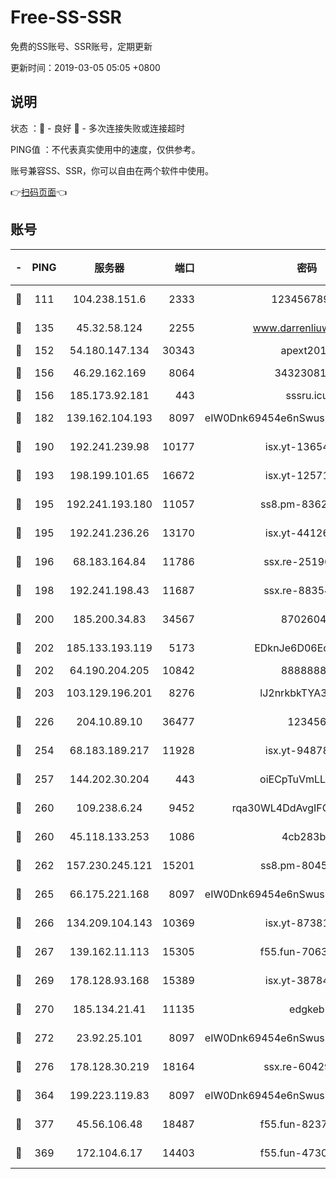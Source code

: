 # Free-SS-SSR

免费的SS账号、SSR账号，定期更新

更新时间：2019-03-05 05:05 +0800

## 说明

状态     ：🙂 - 良好 🙁 - 多次连接失败或连接超时

PING值   ：不代表真实使用中的速度，仅供参考。

账号兼容SS、SSR，你可以自由在两个软件中使用。

👉[扫码页面](https://liesauer.github.io/free-ss-ssr.github.io/)👈

## 账号

|-|PING|服务器|端口|密码|加密方式|区域|
|:----:|:----:|:-----:|-----:|:----:|:----:|:----:|
|🙂|111|104.238.151.6|2333|12345678900|aes-256-cfb|JP|
|🙂|135|45.32.58.124|2255|www.darrenliuwei.com|aes-256-cfb|JP|
|🙂|152|54.180.147.134|30343|apext2019|chacha20|KR|
|🙂|156|46.29.162.169|8064|3432308177|aes-256-cfb|RU|
|🙂|156|185.173.92.181|443|sssru.icu|rc4-md5|RU|
|🙂|182|139.162.104.193|8097|eIW0Dnk69454e6nSwuspv9DmS201tQ0D|aes-256-cfb|JP|
|🙂|190|192.241.239.98|10177|isx.yt-13654380|aes-256-cfb|US|
|🙂|193|198.199.101.65|16672|isx.yt-12571443|aes-256-cfb|US|
|🙂|195|192.241.193.180|11057|ss8.pm-83620677|aes-256-cfb|US|
|🙂|195|192.241.236.26|13170|isx.yt-44126456|aes-256-cfb|US|
|🙂|196|68.183.164.84|11786|ssx.re-25196932|aes-256-cfb|US|
|🙂|198|192.241.198.43|11687|ssx.re-88354290|aes-256-cfb|US|
|🙂|200|185.200.34.83|34567|87026045|aes-256-cfb|US|
|🙂|202|185.133.193.119|5173|EDknJe6D06EoWDaw|aes-256-cfb|US|
|🙂|202|64.190.204.205|10842|88888888|rc4-md5|US|
|🙂|203|103.129.196.201|8276|lJ2nrkbkTYA30wv0|aes-256-cfb|US|
|🙂|226|204.10.89.10|36477|123456|aes-256-cfb|US|
|🙂|254|68.183.189.217|11928|isx.yt-94878692|aes-256-cfb|SG|
|🙂|257|144.202.30.204|443|oiECpTuVmLLxk4Ts|aes-256-cfb|US|
|🙂|260|109.238.6.24|9452|rqa30WL4DdAvgIFG6Fs3znzTa|aes-256-cfb|FR|
|🙂|260|45.118.133.253|1086|4cb283b8|aes-256-cfb|SG|
|🙂|262|157.230.245.121|15201|ss8.pm-80454151|aes-256-cfb|SG|
|🙂|265|66.175.221.168|8097|eIW0Dnk69454e6nSwuspv9DmS201tQ0D|aes-256-cfb|US|
|🙂|266|134.209.104.143|10369|isx.yt-87381923|aes-256-cfb|SG|
|🙂|267|139.162.11.113|15305|f55.fun-70630978|aes-256-cfb|SG|
|🙂|269|178.128.93.168|15389|isx.yt-38784218|aes-256-cfb|SG|
|🙂|270|185.134.21.41|11135|edgkeb|aes-256-cfb|GB|
|🙂|272|23.92.25.101|8097|eIW0Dnk69454e6nSwuspv9DmS201tQ0D|aes-256-cfb|US|
|🙂|276|178.128.30.219|18164|ssx.re-60429944|aes-256-cfb|SG|
|🙂|364|199.223.119.83|8097|eIW0Dnk69454e6nSwuspv9DmS201tQ0D|aes-256-cfb|US|
|🙂|377|45.56.106.48|18487|f55.fun-82379795|aes-256-cfb|US|
|🙁|369|172.104.6.17|14403|f55.fun-47304627|aes-256-cfb|US|
